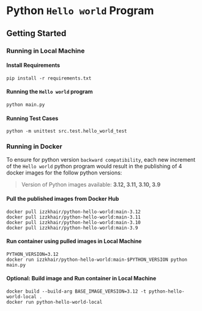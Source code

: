 # Python `Hello world` Program

## Getting Started

### Running in Local Machine

#### Install Requirements

```shell
pip install -r requirements.txt
```

#### Running the `Hello world` program

```shell
python main.py
```

#### Running Test Cases

```shell
python -m unittest src.test.hello_world_test
```

### Running in Docker 

To ensure for python version `backward compatibility`, each new increment of the 
`Hello world` python program would result in the publishing of 4 docker images for the 
follow python versions:

> Version of Python images available: **3.12, 3.11, 3.10, 3.9**

#### Pull the published images from Docker Hub

```shell
docker pull izzkhair/python-hello-world:main-3.12
docker pull izzkhair/python-hello-world:main-3.11
docker pull izzkhair/python-hello-world:main-3.10
docker pull izzkhair/python-hello-world:main-3.9
```

#### Run container using pulled images in Local Machine

```shell
PYTHON_VERSION=3.12
docker run izzkhair/python-hello-world:main-$PYTHON_VERSION python main.py
```

#### Optional: Build image and Run container in Local Machine
```shell
docker build --build-arg BASE_IMAGE_VERSION=3.12 -t python-hello-world-local .
docker run python-hello-world-local
```

